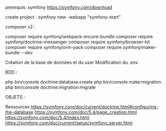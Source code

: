prerequis: symfony https://symfony.com/download

create project : symfony new -webapp "symfony-start"

composer v2 :

composer require symfony/webpack-encore-bundle
composer require symfony/doctrine-messenger
composer require symfony/browser-kit
composer require symfony/orm-pack
composer require symfony/maker-bundle --dev

Création de la base de données et du user
Modification du .env


BDD :

php bin/console doctrine:database:create
php bin/console make:migration
php bin/console doctrine:migration:migrate

OBJETS :





Ressources
https://symfony.com/doc/current/doctrine.html#configuring-the-database
https://symfony.com/doc/5.4/page_creation.html
https://symfony.com/doc/5.4/index.html
https://symfony.com/doc/current/setup/symfony_server.html
